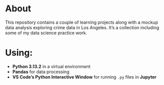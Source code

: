 # About
This repository contains a couple of learning projects along with a mockup data analysis exploring crime data in Los Angeles. It’s a collection including some of my data science practice work.

# Using:  
- **Python 3.13.2** in a virtual environment
- **Pandas** for data processing  
- **VS Code’s Python Interactive Window** for running `.py` files in **Jupyter**  
